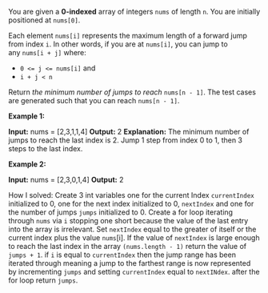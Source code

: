 You are given a **0-indexed** array of integers `nums` of length `n`. You are initially positioned at `nums[0]`.

Each element `nums[i]` represents the maximum length of a forward jump from index `i`. In other words, if you are at `nums[i]`, you can jump to any `nums[i + j]` where:

- `0 <= j <= nums[i]` and
- `i + j < n`

Return _the minimum number of jumps to reach_ `nums[n - 1]`. The test cases are generated such that you can reach `nums[n - 1]`.

**Example 1:**

**Input:** nums = [2,3,1,1,4]
**Output:** 2
**Explanation:** The minimum number of jumps to reach the last index is 2. Jump 1 step from index 0 to 1, then 3 steps to the last index.

**Example 2:**

**Input:** nums = [2,3,0,1,4]
**Output:** 2

How I solved:
	Create 3 int variables one for the current Index `currentIndex` initialized to 0, one for the next index initialized to 0, `nextIndex` and one for the number of jumps `jumps` initialized to 0.
	Create a for loop iterating through `nums` via `i` stopping one short because the value of the last entry into the array is irrelevant.
	Set `nextIndex` equal to the greater of itself or the current index plus the value `nums`[i].
	If the value of `nextIndex` is large enough to reach the last index in the array `(nums.length - 1)` return the value of `jumps + 1`. 
	if `i` is equal to `currentIndex` then the jump range has been iterated through meaning a jump to the farthest range is now represented by incrementing `jumps` and setting `currentIndex` equal to `nextINdex`.
	after the for loop return `jumps`.